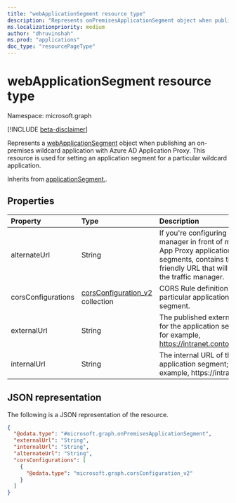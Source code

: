 ```yaml
---
title: "webApplicationSegment resource type"
description: "Represents onPremisesApplicationSegment object when publishing an on-premises wildcard application with Azure AD Application Proxy."
ms.localizationpriority: medium
author: "dhruvinshah"
ms.prod: "applications"
doc_type: "resourcePageType"
---
```


# webApplicationSegment resource type

Namespace: microsoft.graph

[!INCLUDE [beta-disclaimer](../../includes/beta-disclaimer.md)]

Represents a [webApplicationSegment](webApplicationSegment.md) object when publishing an on-premises wildcard application with Azure AD Application Proxy. This resource is used for setting an application segment for a particular wildcard application.

Inherits from [applicationSegment.](applicationSegment.md.md).

## Properties

| Property     | Type        | Description |
|:-------------|:------------|:------------|
|alternateUrl|String|If you're configuring a traffic manager in front of multiple App Proxy application segments, contains the user-friendly URL that will point to the traffic manager.|
|corsConfigurations|[corsConfiguration_v2](corsconfigurationv2.md) collection|CORS Rule definition for a particular application segment.|
|externalUrl|String |The published external URL for the application segment; for example, https://intranet.contoso.com./|
|internalUrl|String |The internal URL of the application segment; for example, https://intranet/.|



## JSON representation

The following is a JSON representation of the resource.
<!-- {
  "blockType": "resource",
  "@odata.type": "microsoft.graph.onPremisesApplicationSegment"
}
-->
``` json
{
  "@odata.type": "#microsoft.graph.onPremisesApplicationSegment",
  "externalUrl": "String",
  "internalUrl": "String",
  "alternateUrl": "String",
  "corsConfigurations": [
    {
      "@odata.type": "microsoft.graph.corsConfiguration_v2"
    }
  ]
}
```

